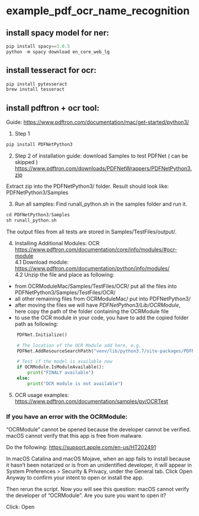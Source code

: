 # example_pdf_ocr_name_recognition

## install spacy model for ner:
```python
pip install spacy==3.0.5
python -m spacy download en_core_web_lg
```

## install tesseract for ocr:
```python
pip install pytesseract
brew install tesseract
```


## install pdftron + ocr tool:
Guide: https://www.pdftron.com/documentation/mac/get-started/python3/

1. Step 1
```python
pip install PDFNetPython3
```
2. Step 2 of installation guide: download Samples to test PDFNet ( can be skipped )
https://www.pdftron.com/downloads/PDFNetWrappers/PDFNetPython3.zip

Extract zip into the PDFNetPython3/ folder. Result should look like: PDFNetPython3/Samples

3. Run all samples: Find runall_python.sh in the samples folder and run it.
```python
cd PDFNetPython3/Samples
sh runall_python.sh
```

The output files from all tests are stored in Samples/TestFiles/output/.

4. Installing Additional Modules: OCR
https://www.pdftron.com/documentation/core/info/modules/#ocr-module <br>
4.1 Download module: https://www.pdftron.com/documentation/python/info/modules/ <br>
4.2 Unzip the file and place as following:
- from OCRModuleMac/Samples/TestFiles/OCR/ put all the files into PDFNetPython3/Samples/TestFiles/OCR/
- all other remaining files from OCRModuleMac/ put into PDFNetPython3/
- after moving the files we will have *PDFNetPython3/Lib/OCRModule*, here copy the path of the folder containing the OCRModule file
- to use the OCR module in your code, you have to add the copied folder path as following:
```python
	PDFNet.Initialize()

    # The location of the OCR Module add here, e.g.
    PDFNet.AddResourceSearchPath("venv/lib/python3.7/site-packages/PDFNetPython3/Lib/")

	# Test if the model is available now
    if OCRModule.IsModuleAvailable():
        print("FINALY available")
    else:
        print("OCR module is not available")
```

5. OCR usage examples: https://www.pdftron.com/documentation/samples/py/OCRTest

### If you have an error with the OCRModule:

“OCRModule” cannot be opened because the developer cannot be verified.
macOS cannot verify that this app is free from malware.

Do the following:
https://support.apple.com/en-us/HT202491

In macOS Catalina and macOS Mojave, when an app fails to install because it hasn’t been notarized
or is from an unidentified developer, it will appear in System Preferences > Security & Privacy,
under the General tab. Click Open Anyway to confirm your intent to open or install the app.

Then rerun the script. Now you will see this question:
macOS cannot verify the developer of “OCRModule”. Are you sure you want to open it?

Click: Open
